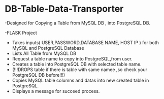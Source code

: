 # DB-Table-Data-Transporter
-Designed for Copying a Table from MySQL DB , into PostgreSQL DB.

-FLASK Project

- Takes inputs( USER,PASSWORD,DATABASE NAME, HOST IP ) for both MySQL and PostgreSQL Database
- Lists All Table from MySQL DB
- Request a table name to copy into PostgreSQL,from user.
- Creates a table into PostgreSQL DB with selected table name.
- (!!!DROPS table if there is table with same namee ,so check your PostgreSQL DB before!!!)
- Copies MySQL table columns and datas into new created table in PostgreSQL.
- Displays a message for succeed process.
